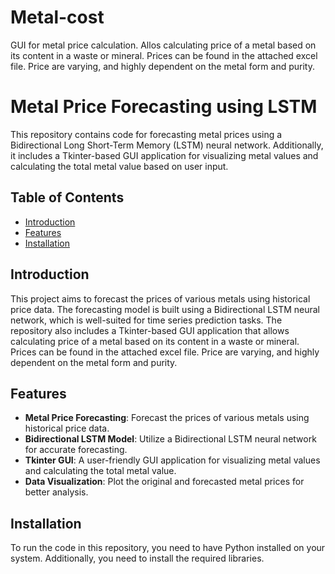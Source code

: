 # Metal-cost

GUI for metal price calculation. Allos calculating price of a metal based on its content in a waste or mineral. Prices can be found in the attached excel file. Price are varying, and highly dependent on the metal form and purity. 

# Metal Price Forecasting using LSTM

This repository contains code for forecasting metal prices using a Bidirectional Long Short-Term Memory (LSTM) neural network. Additionally, it includes a Tkinter-based GUI application for visualizing metal values and calculating the total metal value based on user input.

## Table of Contents

- [Introduction](#introduction)
- [Features](#features)
- [Installation](#installation)


## Introduction

This project aims to forecast the prices of various metals using historical price data. The forecasting model is built using a Bidirectional LSTM neural network, which is well-suited for time series prediction tasks. The repository also includes a Tkinter-based GUI application that allows calculating price of a metal based on its content in a waste or mineral. Prices can be found in the attached excel file. Price are varying, and highly dependent on the metal form and purity. 

## Features

- **Metal Price Forecasting**: Forecast the prices of various metals using historical price data.
- **Bidirectional LSTM Model**: Utilize a Bidirectional LSTM neural network for accurate forecasting.
- **Tkinter GUI**: A user-friendly GUI application for visualizing metal values and calculating the total metal value.
- **Data Visualization**: Plot the original and forecasted metal prices for better analysis.

## Installation

To run the code in this repository, you need to have Python installed on your system. Additionally, you need to install the required libraries. 

